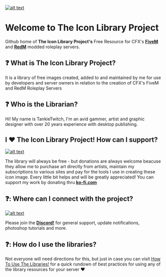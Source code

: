 <a id="theiconlibraryproject" href="#theiconlibraryproject"><img alt="alt text" src="https://github.com/user-attachments/assets/515088fd-9fe9-4800-b38c-87e695137283" /></a>

# Welcome to The Icon Library Project
Github home of **The Icon Library Project's** Free Resource for CFX's [**FiveM**](https://forum.cfx.re/t/free-1300-fivem-lore-friendly-optimized-inventory-images/5220858) and [**RedM**](https://forum.cfx.re/t/free-2000-redm-optimized-inventory-images-updated-frequently/5237259) modded roleplay servers. 

## :question: What is The Icon Library Project?
It is a library of free images created, added to and maintained by me for use by developers and server owners in relation to the creation of CFX's FiveM and RedM Roleplay Servers

## :question: Who is the Librarian?
Hi! My name is TankieTwitch, I'm an avid gammer, artist and graphic designer with over 20 years experience with desktop publishing.

## I :hearts: **The Icon Library Project!** How can I support?
<a id="kofi_bg_tag_white" href="#kofi_bg_tag_white"><img alt="alt text" src="https://github.com/user-attachments/assets/00b90d06-badc-4af2-9b3a-675a2c5def93" /></a>


The library will always be free - but donations are always welcome beacuse they allow me to purchase art directly from artists, maintain my subscriptions to various sites and pay for the tools I use in creating these icon image. Every little bit helps and will be greatly appreciated! You can support my work by donating thru [**ko-fi.com**](https://ko-fi.com/theiconlibraryproject) 

## :question:: Where can I connect with the project?
<a id="icon_clyde_blurple_RGB_cropped" href="#icon_clyde_blurple_RGB_cropped"><img alt="alt text" src="https://github.com/user-attachments/assets/35318211-e345-4476-943d-e321e1047a84)](https://discord.gg/7kMt8dFzka" /></a>

Please join the [**Discord!**](https://discord.gg/7kMt8dFzka) for general support, update notifications, photoshop tutorials and more.

## :question:: How do I use the libraries?
Not everyone will need directions for this, but just in case you can visit [How To Use The Libraries!](https://github.com/TankieTwitch/how-to-use-library) for a quick rundown of best practices for using any of the library resources for your server :hearts:
